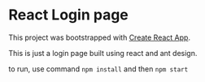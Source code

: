 # React Login page

This project was bootstrapped with [Create React App](https://github.com/facebookincubator/create-react-app).


This is just a login page built using react and ant design.


to run, use command `npm install` and then `npm start`
